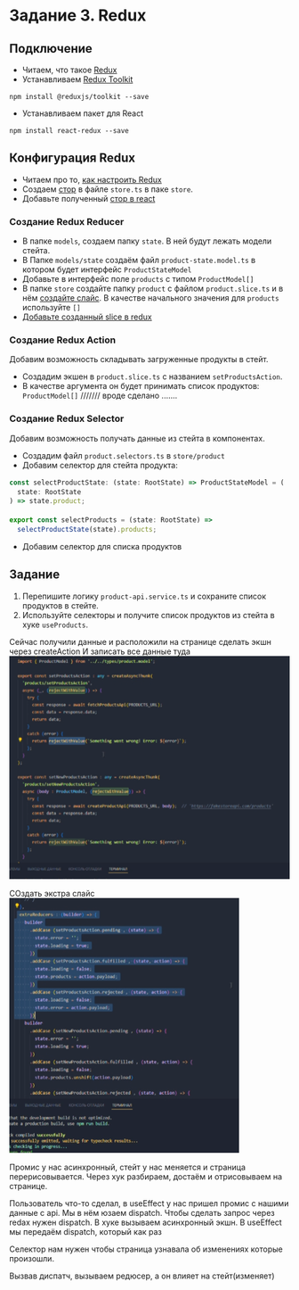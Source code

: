 # Задание 3. Redux

## Подключение

- Читаем, что такое [Redux](https://redux.js.org/introduction/getting-started)
- Устанавливаем [Redux Toolkit](https://redux-toolkit.js.org/introduction/getting-started)

```
npm install @reduxjs/toolkit --save
```

- Устанавливаем пакет для React

```
npm install react-redux --save
```

## Конфигурация Redux

- Читаем про то, [как настроить Redux](https://redux-toolkit.js.org/tutorials/quick-start)
- Создаем [стор](https://redux-toolkit.js.org/tutorials/quick-start#create-a-redux-store) в файле `store.ts` в паке `store`.
- Добавьте полученный [стор в react](https://redux-toolkit.js.org/tutorials/quick-start#provide-the-redux-store-to-react)

### Создание Redux Reducer

- В папке `models`, создаем папку `state`. В ней будут лежать модели стейта.
- В Папке `models/state` создаём файл `product-state.model.ts` в котором будет интерфейс `ProductStateModel`
- Добавьте в интерфейс поле `products` с типом `ProductModel[]`
- В папке `store` создайте папку `product` с файлом `product.slice.ts` и в нём [создайте слайс](https://redux-toolkit.js.org/tutorials/quick-start#create-a-redux-state-slice). В качестве начального значения для `products` используйте `[]`
- [Добавьте созданный slice в redux](https://redux-toolkit.js.org/tutorials/quick-start#add-slice-reducers-to-the-store)

### Создание Redux Action

Добавим возможность складывать загруженные продукты в стейт.

- Создадим экшен в `product.slice.ts` c названием `setProductsAction`.
- В качестве аргумента он будет принимать список продуктов: `ProductModel[]` /////// вроде сделано .......

### Создание Redux Selector

Добавим возможность получать данные из стейта в компонентах.

- Создадим файл `product.selectors.ts` в `store/product`
- Добавим селектор для стейта продукта:

```ts
const selectProductState: (state: RootState) => ProductStateModel = (
  state: RootState
) => state.product;

export const selectProducts = (state: RootState) =>
  selectProductState(state).products;
```

- Добавим селектор для списка продуктов

## Задание

1. Перепишите логику `product-api.service.ts` и сохраните список продуктов в стейте.
2. Используйте селекторы и получите список продуктов из стейта в хуке `useProducts`.

Сейчас получили данные и расположили на странице сделать экшн через createAction И записать все данные туда
![Alt text](image.png)

СОздать экстра слайс
![Alt text](image-1.png)

Промис у нас асинхронный, стейт у нас меняется и страница перерисовывается.
Через хук разбираем, достаём и отрисовываем на странице.

Пользователь что-то сделал, в useEffect у нас пришел промис с нашими данные с api. Мы в нём юзаем dispatch. Чтобы сделать запрос через redax нужен dispatch. В хуке вызываем асинхронный экшн.
В useEffect мы передаём dispatch, который как раз

Селектор нам нужен чтобы страница узнавала об изменениях которые произошли.

Вызвав диспатч, вызываем редюсер, а он влияет на стейт(изменяет)
